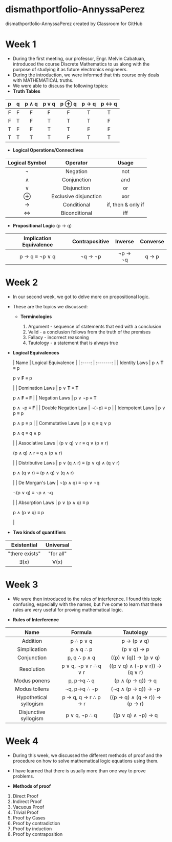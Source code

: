 # dismathportfolio-AnnyssaPerez
dismathportfolio-AnnyssaPerez created by Classroom for GitHub

# Week 1
- During the first meeting, our professor, Engr. Melvin Cabatuan, introduced the course Discrete Mathematics to us along with the purpose of studying it as future electronics engineers.
- During the introduction, we were informed that this course only deals with MATHEMATICAL truths.
- We were able to discuss the following topics:
 - **Truth Tables**
 
 | p | q | p ∧ q | p v q | p ⊕ q | p → q | p ↔ q |    
|:--:|:--:|:--:|:--:|:--:|:--:|:--:|
| F | F | F | F | F | T | T |
| F | T | F | T | T | T | F |
| T | F | F | T | T | F | F |
| T | T | T | T | F | T | T |

  - **Logical Operations/Connectives**
  
  | Logical Symbol  |  Operator | Usage |
| :---: |:--------:|:-----:|
| ¬ |Negation | not |
| ∧ | Conjunction | and |
| ∨ | Disjunction | or |
| ⊕ | Exclusive disjunction | xor | 
| → | Conditional | if, then & only if|
| ⇔| Biconditional | iff |

  - **Propositional Logic** (p → q)
  
  | Implication Equivalence | Contrapositive | Inverse | Converse |
  | :----: | :----: | :----: | :----:|
  | p → q ≡ ¬p ∨ q | ¬q → ¬p | ¬p → ¬q | q → p |
  
  # Week 2
- In our second week, we got to delve more on propositional logic.
- These are the topics we discussed:
  
  - **Terminologies**
    
      1. Argument - sequence of statements that end with a conclusion
      2. Valid - a conclusion follows from the truth of the premises
      3. Fallacy - incorrect reasoning
      4. Tautology - a statement that is always true
  
 - **Logical Equivalences**
    
    | Name | Logical Equivalence |
| :----: | :-------: |
| Identity Laws | p ∧ <b>T</b> ≡ p <p>p ∨ <b>F</b> ≡ p</p> |
| Domination Laws | p ∨ <b>T</b> ≡ <b>T</b> <p>p ∧ <b>F</b> ≡ <b>F</b> |
| Negation Laws | p ∨ ¬p ≡ <b>T</b> <p>p ∧ ¬p ≡ <b>F</b> |
| Double Negation Law | ¬(¬p) ≡ p |
| Idempotent Laws | p ∨ p ≡ p <p>p ∧ p ≡ p |
| Commutative Laws | p ∨ q ≡ q ∨ p <p>p ∧ q ≡ q ∧ p</p> |
| Associative Laws | (p ∨ q) ∨ r ≡ q ∨ (p ∨ r) <p>(p ∧ q) ∧ r ≡ q ∧ (p ∧ r)</p> |
| Distributive Laws | p ∨ (q ∧ r) ≡ (p ∨ q) ∧ (q ∨ r) <p> p ∧ (q ∨ r) ≡ (p ∧ q) ∨ (q ∧ r)</p> |
| De Morgan's Law | ¬(p ∧ q) ≡ ¬p ∨ ¬q <p>¬(p ∨ q) ≡ ¬p ∧ ¬q</p> |
| Absorption Laws | p ∨ (p ∧ q) ≡ p <p>p ∧ (p ∨ q) ≡ p</p> |

 - **Two kinds of quantifiers**
 
 | Existential | Universal |
 | :-----: | :-----: |
 | "there exists" | "for all" |
 | ∃(x) | ∀(x) |
 
 # Week 3
 - We were then introduced to the rules of interference. I found this topic confusing, especially with the names, but I've come to learn that these rules are very useful for proving mathematical logic.
 
 - **Rules of Interference**

| Name  |  Formula    | Tautology |
|:----------:|:--------------:|:-----------------------:|
| Addition |  p ∴ p ∨ q  | p → (p ∨ q) |
| Simplication  |  p ∧ q ∴ p  | (p ∨ q) → p |
| Conjunction | p, q ∴ p ∧ q  | ((p) ∨ (q)) → (p ∨ q) |
| Resolution  | p ∨ q, ¬p ∨ r ∴ q ∨ r | ((p ∨ q) ∧ (¬p ∨ r)) → (q ∨ r) |
| Modus ponens | p, p→q ∴ q | (p ∧ (p → q)) → q |
| Modus tollens | ¬q, p→q ∴ ¬p | (¬q ∧ (p → q)) → ¬p |
| Hypothetical syllogism | p → q, q → r ∴ p → r  | ((p → q) ∧ (q → r)) → (p → r) |
| Disjunctive syllogism | p ∨ q, ¬p ∴ q | ((p ∨ q) ∧ ¬p) → q |

# Week 4
 - During this week, we discussed the different methods of proof and the procedure on how to solve mathematical logic equations using them.
 - I have learned that there is usually more than one way to prove problems.
 
  - **Methods of proof**
  
  1. Direct Proof
  2. Indirect Proof
  3. Vacuous Proof
  4. Trivial Proof
  5. Proof by Cases
  6. Proof by contradiction
  7. Proof by induction
  8. Proof by contraposition

  
